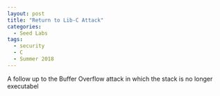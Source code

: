 ```yaml
---
layout: post
title: "Return to Lib-C Attack"
categories:
  - Seed Labs
tags:
  - security
  - C
  - Summer 2018
---
```


A follow up to the Buffer Overflow attack in which the stack is no 
longer executabel
